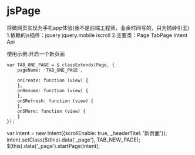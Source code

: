 # jsPage
将微网页实现为手机app体验(我不是前端工程师，业余时间写的，只为抛砖引玉)
1.依赖的js插件：jquery jquery.mobile iscroll
2.主要类：Page TabPage Intent  Api 


使用示例:开启一个新页面

    var TAB_ONE_PAGE = $.classExtends(Page, {
        pageName: 'TAB_ONE_PAGE',

        onCreate: function (view) {
        },
        onResume: function (view) {
        },
        onSRefresh: function (view) {
        },
        onSMore: function (view) {
        }
    });


var intent = new Intent({scrollEnable: true, _headerTitel: '新页面'});
                intent.setClass($(this).data('_page'), TAB_NEW_PAGE);
                $(this).data('_page').startPage(intent);

